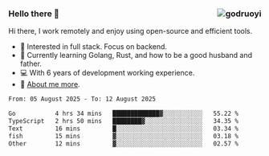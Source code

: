 ### Hello there 👋 <img align="right" src="https://github-readme-stats.vercel.app/api?username=godruoyi&show_icons=true" alt="godruoyi" />

Hi there, I work remotely and enjoy using open-source and efficient tools.

- 🔭 Interested in full stack. Focus on backend.
- 🌱 Currently learning Golang, Rust, and how to be a good husband and father.
- 💻 With 6 years of development working experience.
- 👒 [About me more](https://godruoyi.com/posts/about-godruoyi).



<!--START_SECTION:waka-->

```txt
From: 05 August 2025 - To: 12 August 2025

Go           4 hrs 34 mins   █████████████▓░░░░░░░░░░░   55.22 %
TypeScript   2 hrs 50 mins   ████████▓░░░░░░░░░░░░░░░░   34.35 %
Text         16 mins         █░░░░░░░░░░░░░░░░░░░░░░░░   03.34 %
fish         15 mins         ▓░░░░░░░░░░░░░░░░░░░░░░░░   03.18 %
Other        12 mins         ▓░░░░░░░░░░░░░░░░░░░░░░░░   02.57 %
```

<!--END_SECTION:waka-->
